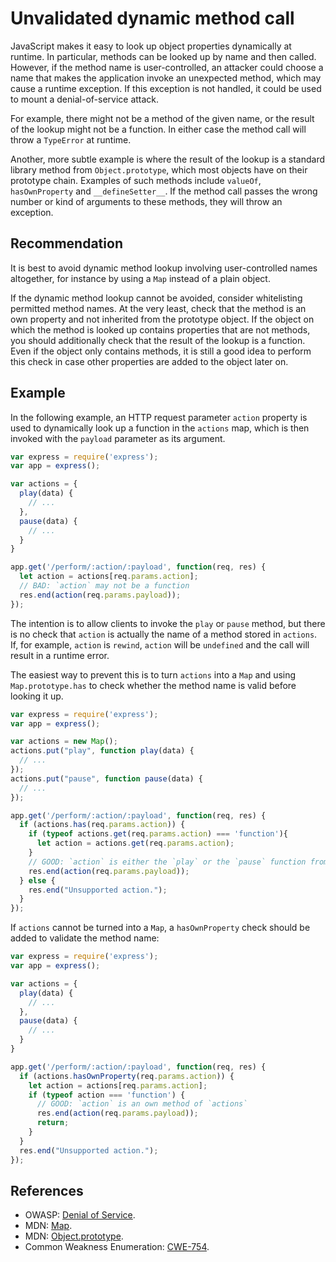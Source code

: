 # Unvalidated dynamic method call
JavaScript makes it easy to look up object properties dynamically at runtime. In particular, methods can be looked up by name and then called. However, if the method name is user-controlled, an attacker could choose a name that makes the application invoke an unexpected method, which may cause a runtime exception. If this exception is not handled, it could be used to mount a denial-of-service attack.

For example, there might not be a method of the given name, or the result of the lookup might not be a function. In either case the method call will throw a `TypeError` at runtime.

Another, more subtle example is where the result of the lookup is a standard library method from `Object.prototype`, which most objects have on their prototype chain. Examples of such methods include `valueOf`, `hasOwnProperty` and `__defineSetter__`. If the method call passes the wrong number or kind of arguments to these methods, they will throw an exception.


## Recommendation
It is best to avoid dynamic method lookup involving user-controlled names altogether, for instance by using a `Map` instead of a plain object.

If the dynamic method lookup cannot be avoided, consider whitelisting permitted method names. At the very least, check that the method is an own property and not inherited from the prototype object. If the object on which the method is looked up contains properties that are not methods, you should additionally check that the result of the lookup is a function. Even if the object only contains methods, it is still a good idea to perform this check in case other properties are added to the object later on.


## Example
In the following example, an HTTP request parameter `action` property is used to dynamically look up a function in the `actions` map, which is then invoked with the `payload` parameter as its argument.


```javascript
var express = require('express');
var app = express();

var actions = {
  play(data) {
    // ...
  },
  pause(data) {
    // ...
  }
}

app.get('/perform/:action/:payload', function(req, res) {
  let action = actions[req.params.action];
  // BAD: `action` may not be a function
  res.end(action(req.params.payload));
});

```
The intention is to allow clients to invoke the `play` or `pause` method, but there is no check that `action` is actually the name of a method stored in `actions`. If, for example, `action` is `rewind`, `action` will be `undefined` and the call will result in a runtime error.

The easiest way to prevent this is to turn `actions` into a `Map` and using `Map.prototype.has` to check whether the method name is valid before looking it up.


```javascript
var express = require('express');
var app = express();

var actions = new Map();
actions.put("play", function play(data) {
  // ...
});
actions.put("pause", function pause(data) {
  // ...
});

app.get('/perform/:action/:payload', function(req, res) {
  if (actions.has(req.params.action)) {
    if (typeof actions.get(req.params.action) === 'function'){
      let action = actions.get(req.params.action);
    }
    // GOOD: `action` is either the `play` or the `pause` function from above
    res.end(action(req.params.payload));
  } else {
    res.end("Unsupported action.");
  }
});

```
If `actions` cannot be turned into a `Map`, a `hasOwnProperty` check should be added to validate the method name:


```javascript
var express = require('express');
var app = express();

var actions = {
  play(data) {
    // ...
  },
  pause(data) {
    // ...
  }
}

app.get('/perform/:action/:payload', function(req, res) {
  if (actions.hasOwnProperty(req.params.action)) {
    let action = actions[req.params.action];
    if (typeof action === 'function') {
      // GOOD: `action` is an own method of `actions`
      res.end(action(req.params.payload));
      return;
    }
  }
  res.end("Unsupported action.");
});

```

## References
* OWASP: [Denial of Service](https://www.owasp.org/index.php/Denial_of_Service).
* MDN: [Map](https://developer.mozilla.org/en-US/docs/Web/JavaScript/Reference/Global_Objects/Map).
* MDN: [Object.prototype](https://developer.mozilla.org/en-US/docs/Web/JavaScript/Reference/Global_Objects/Object/prototype).
* Common Weakness Enumeration: [CWE-754](https://cwe.mitre.org/data/definitions/754.html).
